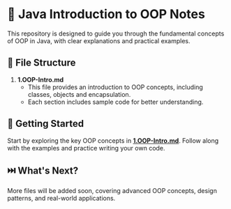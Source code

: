 # 📘 **Java Introduction to OOP Notes**

This repository is designed to guide you through the fundamental concepts of OOP in Java, with clear explanations and practical examples.

## 📂 **File Structure**

1. **1.OOP-Intro.md**  
   - This file provides an introduction to OOP concepts, including classes, objects and encapsulation.
   - Each section includes sample code for better understanding.
   
## 📖 **Getting Started**

Start by exploring the key OOP concepts in [**1.OOP-Intro.md**](1.OOP-Intro.md). Follow along with the examples and practice writing your own code.

## ⏭️ **What's Next?**

More files will be added soon, covering advanced OOP concepts, design patterns, and real-world applications.
